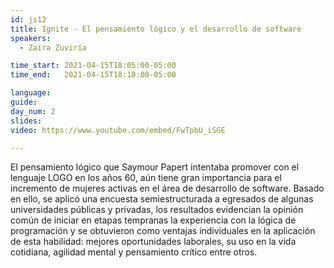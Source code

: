```yaml
---
id: js12
title: Ignite - El pensamiento lógico y el desarrollo de software
speakers:
  - Zaira Zuviría

time_start: 2021-04-15T18:05:00-05:00
time_end:   2021-04-15T18:10:00-05:00

language: 
guide:
day_num: 2
slides: 
video: https://www.youtube.com/embed/FwTpbU_iSGE

---
```


El pensamiento lógico que Saymour Papert intentaba promover con el lenguaje LOGO en los años 60, aún tiene gran importancia para el incremento de mujeres activas en el área de desarrollo de software. Basado en ello, se aplicó una encuesta semiestructurada a egresados de algunas universidades públicas y privadas, los resultados evidencian la opinión común de iniciar en etapas tempranas la experiencia con la lógica de programación y se obtuvieron como ventajas individuales en la aplicación de esta habilidad: mejores oportunidades laborales, su uso en la vida cotidiana, agilidad mental y pensamiento crítico entre otros.



